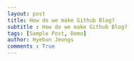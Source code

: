 ```yaml
---
layout: post
title: How do we make Github Blog?
subtitle : How do we make Github Blog? 
tags: [Sample Post, Demo]
author: Hyebun Jeongs
comments : True
---
```



